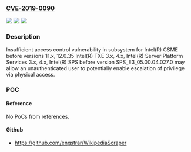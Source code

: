 ### [CVE-2019-0090](https://cve.mitre.org/cgi-bin/cvename.cgi?name=CVE-2019-0090)
![](https://img.shields.io/static/v1?label=Product&message=Intel(R)%20Converged%20Security%20%26%20Management%20Engine%20(CSME)%2C%20Intel(R)%20Server%20Platform%20Services%20(SPS)&color=blue)
![](https://img.shields.io/static/v1?label=Version&message=n%2Fa&color=blue)
![](https://img.shields.io/static/v1?label=Vulnerability&message=Escalation%20of%20Privilege&color=brighgreen)

### Description

Insufficient access control vulnerability in subsystem for Intel(R) CSME before versions 11.x, 12.0.35 Intel(R) TXE 3.x, 4.x, Intel(R) Server Platform Services 3.x, 4.x, Intel(R) SPS before version SPS_E3_05.00.04.027.0 may allow an unauthenticated user to potentially enable escalation of privilege via physical access.

### POC

#### Reference
No PoCs from references.

#### Github
- https://github.com/engstrar/WikipediaScraper

